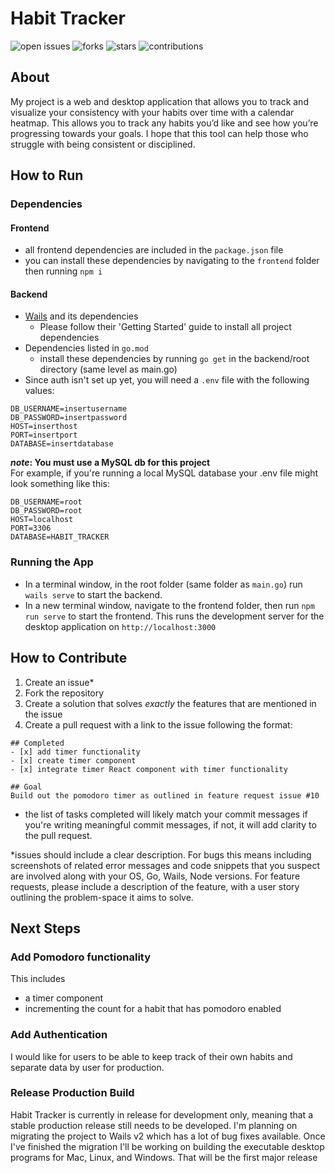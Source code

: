 # Habit Tracker

![open issues](https://img.shields.io/github/issues/bashbunni/habit-tracker)
![forks](https://img.shields.io/github/forks/bashbunni/habit-tracker)
![stars](https://img.shields.io/github/stars/bashbunni/habit-tracker)
![contributions](https://img.shields.io/badge/contributions-open-blueviolet)

## About

My project is a web and desktop application that allows you to track and visualize your consistency with your habits over time with a calendar heatmap.
This allows you to track any habits you’d like and see how you’re progressing towards your goals.
I hope that this tool can help those who struggle with being consistent or disciplined.

## How to Run

### Dependencies

#### Frontend

- all frontend dependencies are included in the `package.json` file
- you can install these dependencies by navigating to the `frontend` folder then running `npm i`

#### Backend

- [Wails](https://wails.app/gettingstarted/) and its dependencies
  - Please follow their 'Getting Started' guide to install all project dependencies
- Dependencies listed in `go.mod`
  - install these dependencies by running `go get` in the backend/root directory (same level as main.go)
- Since auth isn't set up yet, you will need a `.env` file with the following values:

```
DB_USERNAME=insertusername
DB_PASSWORD=insertpassword
HOST=inserthost
PORT=insertport
DATABASE=insertdatabase
```

**_note_: You must use a MySQL db for this project**\
For example, if you're running a local MySQL database your .env file might look something like this:

```
DB_USERNAME=root
DB_PASSWORD=root
HOST=localhost
PORT=3306
DATABASE=HABIT_TRACKER
```

### Running the App

- In a terminal window, in the root folder (same folder as `main.go`) run `wails serve` to start the backend.
- In a new terminal window, navigate to the frontend folder, then run `npm run serve` to start the frontend.
  This runs the development server for the desktop application on `http://localhost:3000`

## How to Contribute

1. Create an issue\*
2. Fork the repository
3. Create a solution that solves _exactly_ the features that are mentioned in the issue
4. Create a pull request with a link to the issue following the format:

```
## Completed
- [x] add timer functionality
- [x] create timer component
- [x] integrate timer React component with timer functionality

## Goal
Build out the pomodoro timer as outlined in feature request issue #10
```

- the list of tasks completed will likely match your commit messages if you're writing meaningful commit messages, if not, it will add clarity to the pull request.

\*issues should include a clear description. For bugs this means including screenshots of related error messages and code snippets that you suspect are involved along with your OS, Go, Wails, Node versions.
For feature requests, please include a description of the feature, with a user story outlining the problem-space it aims to solve.

## Next Steps

### Add Pomodoro functionality

This includes

- a timer component
- incrementing the count for a habit that has pomodoro enabled

### Add Authentication

I would like for users to be able to keep track of their own habits and separate data by user for production.

### Release Production Build

Habit Tracker is currently in release for development only, meaning that a stable production release still needs to be developed.
I'm planning on migrating the project to Wails v2 which has a lot of bug fixes available.
Once I've finished the migration I'll be working on building the executable desktop programs for Mac, Linux, and Windows.
That will be the first major release

